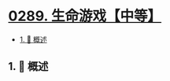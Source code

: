 # [0289. 生命游戏【中等】](https://github.com/tnotesjs/TNotes.leetcode/tree/main/notes/0289.%20%E7%94%9F%E5%91%BD%E6%B8%B8%E6%88%8F%E3%80%90%E4%B8%AD%E7%AD%89%E3%80%91)

<!-- region:toc -->

- [1. 📝 概述](#1--概述)

<!-- endregion:toc -->

## 1. 📝 概述
